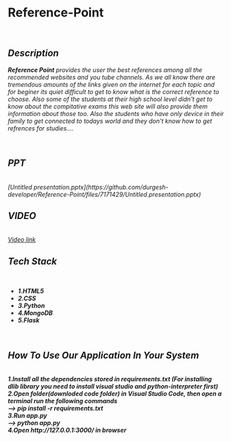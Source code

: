 # Reference-Point
<br>

##  <i>Description</i>
<p><i><strong>Reference Point</strong> provides the user the best references among all the recommended websites and you tube channels. As we all know there are tremendous amounts of the links given on the internet for each topic and for beginer its quiet difficult to get to know what is the correct reference to choose. Also some of the students at their high school level didn't get to know about the compitative exams this web site will also provide them information about those too. Also the students who have only device in their family to get connected to todays world and they don't know how to get refrences for studies....</i>
</p> 
<br>


## <i>PPT</i>
<br>
<i>[Untitled presentation.pptx](https://github.com/durgesh-developer/Reference-Point/files/7171429/Untitled.presentation.pptx)</i>
<br>

## <i>VIDEO</i>
<br>
<i><a href="https://drive.google.com/file/d/1r8wHTmRos0Pnc8q6P3-y5yd_qITQdjmB/view?usp=sharing" target="_blank">Video link</a></i>
<br>

## <i>Tech Stack</i>

<br>
<b><i>
<ul>
  <li> 1.HTML5</li>
  <li> 2.CSS</li>
  <li> 3.Python</li>
  <li> 4.MongoDB</li>
  <li> 5.Flask</li>
</ul></i>
  
<br>
  
## <i>How To Use Our Application In Your System</i>
<br>
 <b><i>
1.Install all the dependencies stored in requirements.txt (For installing dlib library you need to install visual studio and python-interpreter first)
<br>
2.Open folder(downloded code folder) in Visual Studio Code, then open a terminal run the following commands
<br>
  --> pip install -r requirements.txt
        
<br>
3.Run app.py
<br>
   --> python app.py
<br> 
4.Open http://127.0.0.1:3000/ in browser
<br>
